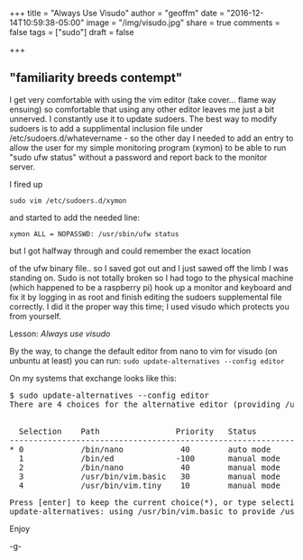 +++
title    = "Always Use Visudo"
author   = "geoffm"
date     = "2016-12-14T10:59:38-05:00"
image    = "/img/visudo.jpg"
share    = true
comments = false
tags     = ["sudo"]
draft    = false

+++

## "familiarity breeds contempt"

I get very comfortable with using the vim editor (take cover... flame way ensuing) so
comfortable that using any other editor leaves me just a bit unnerved. I constantly use it
to update sudoers. The best way to modify sudoers is to add a supplimental inclusion file under
/etc/sudoers.d/whatevername - so the other day I needed to add an entry to allow the user for my
simple monitoring program (xymon) to be able to run "sudo ufw status" without a password and report
back to the monitor server.

I fired up 

```
sudo vim /etc/sudoers.d/xymon
```

 and started to add the needed line:

``` 
xymon ALL = NOPASSWD: /usr/sbin/ufw status
```

but I got halfway through and could remember the exact location

<!--more-->

of the ufw binary file.. so I saved got out and I just sawed off the limb I  was standing on. Sudo is not totally broken so I had togo to the physical machine (which happened to be a raspberry pi) hook up a monitor and keyboard and fix it by logging in as root and finish editing the sudoers supplemental file correctly. I did it the proper way this time; I used visudo which protects you from yourself.

Lesson: *Always use visudo*

By the way, to change the default editor from nano to vim for visudo (on unbuntu at least) you can run:
```sudo update-alternatives --config editor```

On my systems that exchange looks like this:

<pre>
$ sudo update-alternatives --config editor
There are 4 choices for the alternative editor (providing /usr/bin/editor).


  Selection    Path                Priority   Status
------------------------------------------------------------
* 0            /bin/nano            40        auto mode
  1            /bin/ed             -100       manual mode
  2            /bin/nano            40        manual mode
  3            /usr/bin/vim.basic   30        manual mode
  4            /usr/bin/vim.tiny    10        manual mode
</pre>

<pre>
Press [enter] to keep the current choice(*), or type selection number: 3
update-alternatives: using /usr/bin/vim.basic to provide /usr/bin/editor (editor) in manual mode
</pre>
   
Enjoy

-g-

